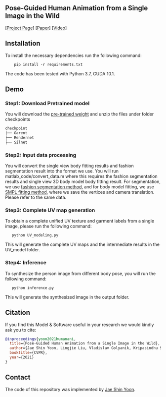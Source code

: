 ## Pose-Guided Human Animation from a Single Image in the Wild 


[[Project Page](http://gvv.mpi-inf.mpg.de/projects/PoseGuidedHumanAnimation/)] 
[[Paper](https://arxiv.org/pdf/2012.03796.pdf)]
[[Video](https://www.youtube.com/watch?v=x7H0kKWzRFU)]




## Installation

To install the necessary dependencies run the following command:
```shell
    pip install -r requirements.txt
```
The code has been tested with Python 3.7, CUDA 10.1.

## Demo 

### Step1: Download Pretrained model

You will download the [pre-trained weight](https://www.dropbox.com/s/pmwa69n5jr0fy8k/checkpoint.zip?dl=0) 
and unzip the files under folder checkpoints
```bash
checkpoint
├── Garent
├── Rendernet
├── Silnet
```
### Step2: Input data processing

You will convert the single view body fitting results and fashion segmentation result into the format we use.
You will run matlab_code/convert_data.m where this requires the fashion segmentation results and single view 3D body model body fitting result.
For segmentation, we use [fashion segmentation method](https://github.com/Engineering-Course/CIHP_PGN), and for body model fitting, we use [SMPL fitting method](https://github.com/nkolot/SPIN),
where we save the vertices and camera translation. Please refer to the same data. 

### Step3: Complete UV map generation

To obtain a complete unified UV texture and garment labels from a single image, please run the following command:
```shell
   python UV_modeling.py
```
This will generate the complete UV maps and the intermediate results in the UV_model folder. 

### Step4: Inference

To synthesize the person image from different body pose, you will run the following command:
```shell
   python inference.py
```
This will generate the synthesized image in the output folder.


 
## Citation

If you find this Model & Software useful in your research we would kindly ask you to cite:

```bibtex
@inproceedings{yoon2021humanani,
  title={Pose-Guided Human Animation from a Single Image in the Wild},
  author={Jae Shin Yoon, Lingjie Liu, Vladislav Golyanik, Kripasindhu Sarkar, Hyun Soo Park, and Christian Theobalt},
  booktitle={CVPR},
  year={2021}
}
```


## Contact
The code of this repository was implemented by [Jae Shin Yoon](mailto:jsyoon@umn.edu).
